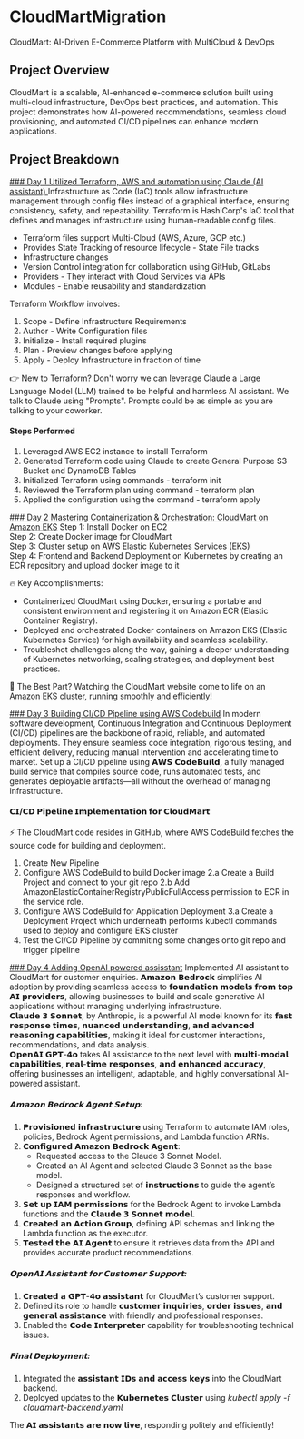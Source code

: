 # CloudMartMigration
CloudMart: AI-Driven E-Commerce Platform with MultiCloud & DevOps

## Project Overview
CloudMart is a scalable, AI-enhanced e-commerce solution built using multi-cloud infrastructure, DevOps best practices, and automation. This project demonstrates how AI-powered recommendations, seamless cloud provisioning, and automated CI/CD pipelines can enhance modern applications.

## Project Breakdown

<ins>### Day 1 Utilized Terraform, AWS and automation using Claude (AI assistant) </ins>
Infrastructure as Code (IaC) tools allow infrastructure management through config files instead of a graphical interface, ensuring consistency, safety, and repeatability. Terraform is HashiCorp's IaC tool that defines and manages infrastructure using human-readable config files. 
- Terraform files support Multi-Cloud (AWS, Azure, GCP etc.)
- Provides State Tracking of resource lifecycle - State File tracks
- Infrastructure changes
- Version Control integration for collaboration using GitHub, GitLabs
- Providers - They interact with Cloud Services via APIs
- Modules - Enable reusability and standardization

Terraform Workflow involves:
1. Scope - Define Infrastructure Requirements
2. Author - Write Configuration files
3. Initialize - Install required plugins
4. Plan - Preview changes before applying
5. Apply - Deploy Infrastructure in fraction of time

👉 New to Terraform? Don't worry we can leverage Claude a Large Language Model (LLM) trained to be helpful and harmless AI assistant. We talk to Claude using "Prompts". Prompts could be as simple as you are talking to your coworker.

#### Steps Performed
1. Leveraged AWS EC2 instance to install Terraform 
2. Generated Terraform code using Claude to create General Purpose S3 Bucket and DynamoDB Tables
3. Initialized Terraform using commands - terraform init
4. Reviewed the Terraform plan using command - terraform plan
5. Applied the configuration using the command - terraform apply

<ins>### Day 2 Mastering Containerization & Orchestration: CloudMart on Amazon EKS</ins>
Step 1: Install Docker on EC2  
Step 2: Create Docker image for CloudMart  
Step 3: Cluster setup on AWS Elastic Kubernetes Services (EKS)  
Step 4: Frontend and Backend Deployment on Kubernetes by creating an ECR repository and upload docker image to it  

🔥 Key Accomplishments:
- Containerized CloudMart using Docker, ensuring a portable and consistent environment and registering it on Amazon ECR (Elastic Container Registry).
- Deployed and orchestrated Docker containers on Amazon EKS (Elastic Kubernetes Service) for high availability and seamless scalability.
- Troubleshot challenges along the way, gaining a deeper understanding of Kubernetes networking, scaling strategies, and deployment best practices.

🌟 The Best Part?
Watching the CloudMart website come to life on an Amazon EKS cluster, running smoothly and efficiently!

<ins>### Day 3 Building CI/CD Pipeline using AWS Codebuild</ins>
In modern software development, Continuous Integration and Continuous Deployment (CI/CD) pipelines are the backbone of rapid, reliable, and automated deployments. They ensure seamless code integration, rigorous testing, and efficient delivery, reducing manual intervention and accelerating time to market.
Set up a CI/CD pipeline using 𝗔𝗪𝗦 𝗖𝗼𝗱𝗲𝗕𝘂𝗶𝗹𝗱, a fully managed build service that compiles source code, runs automated tests, and generates deployable artifacts—all without the overhead of managing infrastructure.

#### 𝗖𝗜/𝗖𝗗 𝗣𝗶𝗽𝗲𝗹𝗶𝗻𝗲 𝗜𝗺𝗽𝗹𝗲𝗺𝗲𝗻𝘁𝗮𝘁𝗶𝗼𝗻 𝗳𝗼𝗿 𝗖𝗹𝗼𝘂𝗱𝗠𝗮𝗿𝘁
⚡ The CloudMart code resides in GitHub, where AWS CodeBuild fetches the source code for building and deployment.
1. Create New Pipeline
2. Configure AWS CodeBuild to build Docker image
  2.a Create a Build Project and connect to your git repo
  2.b Add AmazonElasticContainerRegistryPublicFullAccess permission to ECR in the service role.
3. Configure AWS CodeBuild for Application Deployment
     3.a Create a Deployment Project which underneath performs kubectl commands used to deploy and configure EKS cluster
4. Test the CI/CD Pipeline by commiting some changes onto git repo and trigger pipeline
   
<ins>### Day 4 Adding OpenAI powered assisstant</ins>
Implemented AI assistant to CloudMart for customer enquiries.
𝗔𝗺𝗮𝘇𝗼𝗻 𝗕𝗲𝗱𝗿𝗼𝗰𝗸 simplifies AI adoption by providing seamless access to 𝗳𝗼𝘂𝗻𝗱𝗮𝘁𝗶𝗼𝗻 𝗺𝗼𝗱𝗲𝗹𝘀 𝗳𝗿𝗼𝗺 𝘁𝗼𝗽 𝗔𝗜 𝗽𝗿𝗼𝘃𝗶𝗱𝗲𝗿𝘀, allowing businesses to build and scale generative AI applications without managing underlying infrastructure.  
𝗖𝗹𝗮𝘂𝗱𝗲 𝟯 𝗦𝗼𝗻𝗻𝗲𝘁, by Anthropic, is a powerful AI model known for its 𝗳𝗮𝘀𝘁 𝗿𝗲𝘀𝗽𝗼𝗻𝘀𝗲 𝘁𝗶𝗺𝗲𝘀, 𝗻𝘂𝗮𝗻𝗰𝗲𝗱 𝘂𝗻𝗱𝗲𝗿𝘀𝘁𝗮𝗻𝗱𝗶𝗻𝗴, 𝗮𝗻𝗱 𝗮𝗱𝘃𝗮𝗻𝗰𝗲𝗱 𝗿𝗲𝗮𝘀𝗼𝗻𝗶𝗻𝗴 𝗰𝗮𝗽𝗮𝗯𝗶𝗹𝗶𝘁𝗶𝗲𝘀, making it ideal for customer interactions, recommendations, and data analysis.  
𝗢𝗽𝗲𝗻𝗔𝗜 𝗚𝗣𝗧-𝟰𝗼 takes AI assistance to the next level with 𝗺𝘂𝗹𝘁𝗶-𝗺𝗼𝗱𝗮𝗹 𝗰𝗮𝗽𝗮𝗯𝗶𝗹𝗶𝘁𝗶𝗲𝘀, 𝗿𝗲𝗮𝗹-𝘁𝗶𝗺𝗲 𝗿𝗲𝘀𝗽𝗼𝗻𝘀𝗲𝘀, 𝗮𝗻𝗱 𝗲𝗻𝗵𝗮𝗻𝗰𝗲𝗱 𝗮𝗰𝗰𝘂𝗿𝗮𝗰𝘆, offering businesses an intelligent, adaptable, and highly conversational AI-powered assistant.  

##### 𝗔𝗺𝗮𝘇𝗼𝗻 𝗕𝗲𝗱𝗿𝗼𝗰𝗸 𝗔𝗴𝗲𝗻𝘁 𝗦𝗲𝘁𝘂𝗽:
1. 𝗣𝗿𝗼𝘃𝗶𝘀𝗶𝗼𝗻𝗲𝗱 𝗶𝗻𝗳𝗿𝗮𝘀𝘁𝗿𝘂𝗰𝘁𝘂𝗿𝗲 using Terraform to automate IAM roles, policies, Bedrock Agent permissions, and Lambda function ARNs.
2. 𝗖𝗼𝗻𝗳𝗶𝗴𝘂𝗿𝗲𝗱 𝗔𝗺𝗮𝘇𝗼𝗻 𝗕𝗲𝗱𝗿𝗼𝗰𝗸 𝗔𝗴𝗲𝗻𝘁:
      - Requested access to the Claude 3 Sonnet Model.
      - Created an AI Agent and selected Claude 3 Sonnet as the base model.
      - Designed a structured set of 𝗶𝗻𝘀𝘁𝗿𝘂𝗰𝘁𝗶𝗼𝗻𝘀 to guide the agent’s responses and workflow.
3. 𝗦𝗲𝘁 𝘂𝗽 𝗜𝗔𝗠 𝗽𝗲𝗿𝗺𝗶𝘀𝘀𝗶𝗼𝗻𝘀 for the Bedrock Agent to invoke Lambda functions and the 𝗖𝗹𝗮𝘂𝗱𝗲 𝟯 𝗦𝗼𝗻𝗻𝗲𝘁 𝗺𝗼𝗱𝗲𝗹.
4. 𝗖𝗿𝗲𝗮𝘁𝗲𝗱 𝗮𝗻 𝗔𝗰𝘁𝗶𝗼𝗻 𝗚𝗿𝗼𝘂𝗽, defining API schemas and linking the Lambda function as the executor.
5. 𝗧𝗲𝘀𝘁𝗲𝗱 𝘁𝗵𝗲 𝗔𝗜 𝗔𝗴𝗲𝗻𝘁 to ensure it retrieves data from the API and provides accurate product recommendations.

##### 𝗢𝗽𝗲𝗻𝗔𝗜 𝗔𝘀𝘀𝗶𝘀𝘁𝗮𝗻𝘁 𝗳𝗼𝗿 𝗖𝘂𝘀𝘁𝗼𝗺𝗲𝗿 𝗦𝘂𝗽𝗽𝗼𝗿𝘁:
1. 𝗖𝗿𝗲𝗮𝘁𝗲𝗱 𝗮 𝗚𝗣𝗧-𝟰𝗼 𝗮𝘀𝘀𝗶𝘀𝘁𝗮𝗻𝘁 for CloudMart’s customer support.
2. Defined its role to handle 𝗰𝘂𝘀𝘁𝗼𝗺𝗲𝗿 𝗶𝗻𝗾𝘂𝗶𝗿𝗶𝗲𝘀, 𝗼𝗿𝗱𝗲𝗿 𝗶𝘀𝘀𝘂𝗲𝘀, 𝗮𝗻𝗱 𝗴𝗲𝗻𝗲𝗿𝗮𝗹 𝗮𝘀𝘀𝗶𝘀𝘁𝗮𝗻𝗰𝗲 with friendly and professional responses.
3. Enabled the 𝗖𝗼𝗱𝗲 𝗜𝗻𝘁𝗲𝗿𝗽𝗿𝗲𝘁𝗲𝗿 capability for troubleshooting technical issues.

##### 𝗙𝗶𝗻𝗮𝗹 𝗗𝗲𝗽𝗹𝗼𝘆𝗺𝗲𝗻𝘁:
1. Integrated the 𝗮𝘀𝘀𝗶𝘀𝘁𝗮𝗻𝘁 𝗜𝗗𝘀 𝗮𝗻𝗱 𝗮𝗰𝗰𝗲𝘀𝘀 𝗸𝗲𝘆𝘀 into the CloudMart backend.
2. Deployed updates to the 𝗞𝘂𝗯𝗲𝗿𝗻𝗲𝘁𝗲𝘀 𝗖𝗹𝘂𝘀𝘁𝗲𝗿 using 𝘬𝘶𝘣𝘦𝘤𝘵𝘭 𝘢𝘱𝘱𝘭𝘺 -𝘧 𝘤𝘭𝘰𝘶𝘥𝘮𝘢𝘳𝘵-𝘣𝘢𝘤𝘬𝘦𝘯𝘥.𝘺𝘢𝘮𝘭

The 𝗔𝗜 𝗮𝘀𝘀𝗶𝘀𝘁𝗮𝗻𝘁𝘀 𝗮𝗿𝗲 𝗻𝗼𝘄 𝗹𝗶𝘃𝗲, responding politely and efficiently! 
